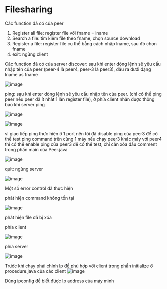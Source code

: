 # Filesharing
Các function đã có của peer
1. Register all file: register file với fname = lname
2. Search a file: tìm kiếm file theo fname, chọn source download
3. Register a file: register file cụ thể bằng cách nhập lname, sau đó chọn fname
4. exit: ngừng client

Các function đã có của server
discover: sau khi enter dòng lệnh sẽ yêu cầu nhập tên của peer (peer-4 là peer4, peer-3 là peer3), đầu ra dưới dạng lname as fname

![image](https://github.com/Loskarr/Filesharing/assets/143611763/307b5f56-a72c-4a01-a464-565fdbc4e839)

ping: sau khi enter dòng lệnh sẽ yêu cầu nhập tên của peer. (chỉ có thể ping peer nếu peer đã ít nhất 1 lần register file), ở phía client nhận được thông báo khi server ping

![image](https://github.com/Loskarr/Filesharing/assets/143611763/d9647f26-9f6a-4031-b1aa-4323859a862e)

![image](https://github.com/Loskarr/Filesharing/assets/143611763/c18ef5e7-1934-48cb-978f-727132aa759a)

vì giao tiếp ping thực hiện ở 1 port nên tôi đã disable ping của peer3 để có thể test ping command trên cùng 1 máy 
nếu chạy peer3 khác máy với peer4 thì có thể enable ping của peer3 để có thể test, chỉ cần xóa dấu comment trong phần main của Peer.java

![image](https://github.com/Loskarr/Filesharing/assets/143611763/c218e4b9-aa32-4bfa-b1ab-452f1ab815db)


quit: ngừng server

![image](https://github.com/Loskarr/Filesharing/assets/143611763/2214a70d-d5d8-4fed-a5d6-1ec14f79a10d)

Một số error control đã thực hiện

phát hiện command không tồn tại

![image](https://github.com/Loskarr/Filesharing/assets/143611763/c4e02ff8-20f9-498d-b413-77ee84aeea12)

phát hiện file đã bị xóa

phía client 

![image](https://github.com/Loskarr/Filesharing/assets/143611763/30e79599-dceb-4882-b05f-80a3011ae4f8)

phía server 

![image](https://github.com/Loskarr/Filesharing/assets/143611763/d0d22c21-c6a3-4504-9570-1553f750f370)


Trước khi chạy phải chỉnh Ip để phù hợp với client trong phần initialize ở procedure.java của các client
![image](https://github.com/Loskarr/Filesharing/assets/143611763/a11ed9e1-0b92-499d-973b-5b9f4dafcd21)

Dùng ipconfig để biết được Ip address của máy mình
